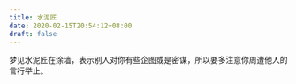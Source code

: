 ```yaml
---
title: 水泥匠
date: 2020-02-15T20:54:12+08:00
draft: false
---
```


梦见水泥匠在涂墙，表示别人对你有些企图或是密谋，所以要多注意你周遭他人的言行举止。